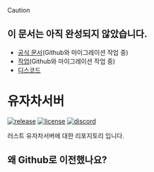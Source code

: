 > [!Caution]
> ## 이 문서는 아직 완성되지 않았습니다.
> * [공식 문서](https://everee.gitbook.io/yujachaserver)(Github와 마이그레이션 작업 중)
> * [작업](https://everee.notion.site/85edcce4d44c45fbba28e93883bff801)(Github와 마이그레이션 작업 중)
> * [디스코드](https://discord.gg/gQRXVp6z8Y)
# 유자차서버
[![release](https://img.shields.io/github/release/MadeByPP/yujachaserver/all.svg)](https://github.com/MadeByPP/yujachaserver/releases)
[![license](https://img.shields.io/badge/license-MIT%20License%202.0-blueviolet)](https://github.com/MadeByPP/yujachaserver?tab=MIT-1-ov-file#readme)
[![discord](https://img.shields.io/badge/DISCORD-5865F2?logo=Discord&logoColor=white)](https://github.com/MadeByPP/yujachaserver?tab=MIT-1-ov-file#readme)

러스트 유자차서버에 대한 리포지토리 입니다.
## 왜 Github로 이전했나요?
